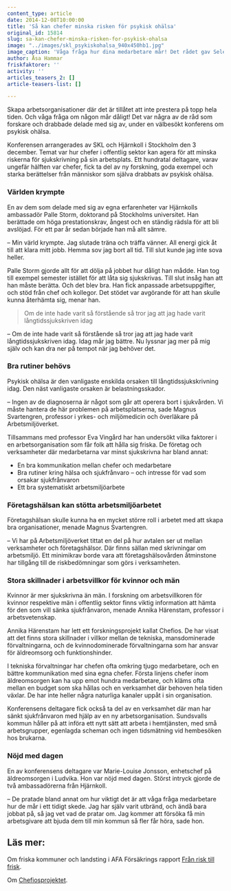 ```yaml
---
content_type: article
date: 2014-12-08T10:00:00
title: 'Så kan chefer minska risken för psykisk ohälsa'
original_id: 15814
slug: sa-kan-chefer-minska-risken-for-psykisk-ohalsa
image: "../images/skl_psykiskohalsa_940x450hb1.jpg"
image_caption: 'Våga fråga hur dina medarbetare mår! Det rådet gav Selene Cortes och Palle Storm, ambassadörer för organisationen Hjärnkoll, på konferensen om psykisk ohälsa som SKL och Hjärnkoll höll i Stockholm.'
author: Åsa Hammar
friskfaktorer: ''
activity: ''
articles_teasers_2: []
article-teasers-list: []

---
```


Skapa arbetsorganisationer där det är tillåtet att inte prestera på topp hela tiden. Och våga fråga om någon mår dåligt! Det var några av de råd som forskare och drabbade delade med sig av, under en välbesökt konferens om psykisk ohälsa.

Konferensen arrangerades av SKL och Hjärnkoll i Stockholm den 3 december. Temat var hur chefer i offentlig sektor kan agera för att minska riskerna för sjukskrivning på sin arbetsplats. Ett hundratal deltagare, varav ungefär hälften var chefer, fick ta del av ny forskning, goda exempel och starka berättelser från människor som själva drabbats av psykisk ohälsa.

### Världen krympte

En av dem som delade med sig av egna erfarenheter var Hjärnkolls ambassadör Palle Storm, doktorand på Stockholms universitet. Han berättade om höga prestationskrav, ångest och en ständig rädsla för att bli avslöjad. För ett par år sedan började han må allt sämre.

– Min värld krympte. Jag slutade träna och träffa vänner. All energi gick åt till att klara mitt jobb. Hemma sov jag bort all tid. Till slut kunde jag inte sova heller.

Palle Storm gjorde allt för att dölja på jobbet hur dåligt han mådde. Han tog till exempel semester istället för att låta sig sjukskrivas. Till slut insåg han att han måste berätta. Och det blev bra. Han fick anpassade arbetsuppgifter, och stöd från chef och kollegor. Det stödet var avgörande för att han skulle kunna återhämta sig, menar han.

> Om de inte hade varit så förstående så tror jag att jag hade varit långtidssjukskriven idag

– Om de inte hade varit så förstående så tror jag att jag hade varit långtidssjukskriven idag. Idag mår jag bättre. Nu lyssnar jag mer på mig själv och kan dra ner på tempot när jag behöver det.

### Bra rutiner behövs

Psykisk ohälsa är den vanligaste enskilda orsaken till långtidssjukskrivning idag. Den näst vanligaste orsaken är belastningsskador.

– Ingen av de diagnoserna är något som går att operera bort i sjukvården. Vi måste hantera de här problemen på arbetsplatserna, sade Magnus Svartengren, professor i yrkes- och miljömedicin och överläkare på Arbetsmiljöverket.

Tillsammans med professor Eva Vingård har han undersökt vilka faktorer i en arbetsorganisation som får folk att hålla sig friska. De företag och verksamheter där medarbetarna var minst sjukskrivna har bland annat:

*   En bra kommunikation mellan chefer och medarbetare
*   Bra rutiner kring hälsa och sjukfrånvaro – och intresse för vad som orsakar sjukfrånvaron
*   Ett bra systematiskt arbetsmiljöarbete

### Företagshälsan kan stötta arbetsmiljöarbetet

Företagshälsan skulle kunna ha en mycket större roll i arbetet med att skapa bra organisationer, menade Magnus Svartengren.

– Vi har på Arbetsmiljöverket tittat en del på hur avtalen ser ut mellan verksamheter och företagshälsor. Där finns sällan med skrivningar om arbetsmiljö. Ett minimikrav borde vara att företagshälsovården åtminstone har tillgång till de riskbedömningar som görs i verksamheten.

### Stora skillnader i arbetsvillkor för kvinnor och män

Kvinnor är mer sjukskrivna än män. I forskning om arbetsvillkoren för kvinnor respektive män i offentlig sektor finns viktig information att hämta för den som vill sänka sjukfrånvaron, menade Annika Härenstam, professor i arbetsvetenskap.

Annika Härenstam har lett ett forskningsprojekt kallat Chefios. De har visat att det finns stora skillnader i villkor mellan de tekniska, mansdominerade förvaltningarna, och de kvinnodominerade förvaltningarna som har ansvar för äldreomsorg och funktionshinder.

I tekniska förvaltningar har chefen ofta omkring tjugo medarbetare, och en bättre kommunikation med sina egna chefer. Första linjens chefer inom äldreomsorgen kan ha upp emot hundra medarbetare, och kläms ofta mellan en budget som ska hållas och en verksamhet där behoven hela tiden växlar. De har inte heller några naturliga kanaler uppåt i sin organisation.

Konferensens deltagare fick också ta del av en verksamhet där man har sänkt sjukfrånvaron med hjälp av en ny arbetsorganisation. Sundsvalls kommun håller på att införa ett nytt sätt att arbeta i hemtjänsten, med små arbetsgrupper, egenlagda scheman och ingen tidsmätning vid hembesöken hos brukarna.

### Nöjd med dagen

En av konferensens deltagare var Marie-Louise Jonsson, enhetschef på äldreomsorgen i Ludvika. Hon var nöjd med dagen. Störst intryck gjorde de två ambassadörerna från Hjärnkoll.

– De pratade bland annat om hur viktigt det är att våga fråga medarbetare hur de mår i ett tidigt skede. Jag har själv varit utbränd, och ändå bara jobbat på, så jag vet vad de pratar om. Jag kommer att försöka få min arbetsgivare att bjuda dem till min kommun så fler får höra, sade hon.

Läs mer:
--------

Om friska kommuner och landsting i AFA Försäkrings rapport [Från risk till frisk](https://www.afaforsakring.se/globalassets/forskning/skrifter/afa-fran-risk-till-frisk_korr5.pdf "Rapporten från risk till frisk").

Om [Chefiosprojektet](https://www.gu.se/forskning/chefios-organisatoriska-forutsattningar-for-chefskap "Chefios").

